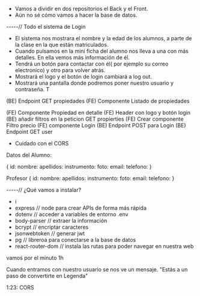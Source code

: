 - Vamos a dividir en dos repositorios el Back y el Front.
- Aún no sé cómo vamos a hacer la base de datos.

-----// Todo el sistema de Login
-  El sistema nos mostrara el nombre y la edad de los alumnos, a parte de la clase en la que están matriculados.
- Cuando pulsamos en la mini ficha del alumno nos lleva a una con más detalles. En ella vemos más información de él.
- Tendrá un botón para contactar con él( por ejemplo su correo electronico) y otro para volver atrás.
- Mostrará el logo y el botón de login cambiará a log out.
- Mostrará una pantalla donde podremos poner nuestro usuario y contraseña. T

(BE) Endpoint GET propiedades
(FE) Componente Listado de propiedades

(FE) Componente Propiedad en detalle 
(FE) Header con logo y botón login
(BE) añadir filtros en la peticion GET propierties
(FE) Crear componente Filtro precio
(FE) componente Login
(BE) Endpoint POST para Login
(BE) Endpoint GET user


- Cuidado con el CORS

Datos  del Alumno:

{
    id:
    nombre:
    apellidos:
    instrumento:
    foto:
    email:
    telefono:
}

Profesor
{
    id:
    nombre:
    apellidos:
    instrumento:
    foto:
    email:
    telefono:
}


-----// ¿Qué vamos a instalar?
-   i
-   express //  node para crear APIs de forma más rápida
-   dotenv //   acceder a variables de entorno .env
-   body-parser    //   extraer la información
-   bcrypt  //  encriptar caracteres
-   jsonwebtoken    //  generar jwt
-   pg  // libreroa para conectarse a la base de datos
-   react-router-dom  // instala las rutas para poder navegar en nuestra web



vamos por el minuto 1h

Cuando entramos con nuestro usuario se nos ve un mensaje. "Estás a un paso de convertirte en Legenda"

1:23: CORS